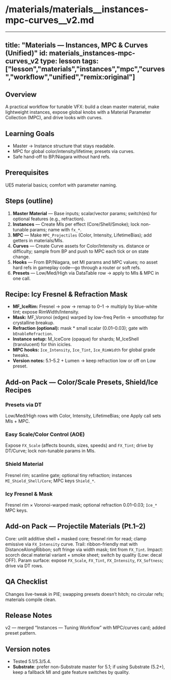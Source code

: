 # /materials/materials__instances-mpc-curves__v2.md
---
title: "Materials — Instances, MPC & Curves (Unified)"
id: materials_instances-mpc-curves_v2
type: lesson
tags: ["lesson","materials","instances","mpc","curves","workflow","unified","remix:original"]
---
## Overview
A practical workflow for tunable VFX: build a clean master material, make lightweight instances, expose global knobs with a Material Parameter Collection (MPC), and drive looks with curves.
## Learning Goals
- Master → Instance structure that stays readable.
- MPC for global color/intensity/lifetime; presets via curves.
- Safe hand-off to BP/Niagara without hard refs.
## Prerequisites
UE5 material basics; comfort with parameter naming.
## Steps (outline)
1) **Master Material** — Base inputs; scalar/vector params; switch(es) for optional features (e.g., refraction).  
2) **Instances** — Create MIs per effect (Core/Shell/Smoke); lock non-tunable params; name with `fx_*`.  
3) **MPC** — Make `MPC_Projectiles` (Color, Intensity, LifetimeBias); add getters in materials/MIs.  
4) **Curves** — Create Curve assets for Color/Intensity vs. distance or difficulty; sample from BP and push to MPC each tick or on state change.  
5) **Hooks** — From BP/Niagara, set MI params and MPC values; no asset hard refs in gameplay code—go through a router or soft refs.  
6) **Presets** — Low/Med/High via DataTable row → apply to MIs & MPC in one call.
## Recipe: Icy Fresnel & Refraction Mask
- **MF_IceRim:** Fresnel → pow → remap to 0–1 → multiply by blue-white tint; expose RimWidth/Intensity.
- **Mask:** MF_Voronoi (edges) warped by low-freq Perlin → smoothstep for crystalline breakup.
- **Refraction (optional):** mask * small scalar (0.01–0.03); gate with `bEnableRefraction`.
- **Instance setup:** M_IceCore (opaque) for shards; M_IceShell (translucent) for thin icicles.
- **MPC hooks:** `Ice_Intensity`, `Ice_Tint`, `Ice_RimWidth` for global grade tweaks.
- **Version notes:** 5.1–5.2 + Lumen → keep refraction low or off on Low preset.
## Add-on Pack — Color/Scale Presets, Shield/Ice Recipes
### Presets via DT
Low/Med/High rows with Color, Intensity, LifetimeBias; one Apply call sets MIs + MPC.
### Easy Scale/Color Control (AOE)
Expose `FX_Scale` (affects bounds, sizes, speeds) and `FX_Tint`; drive by DT/Curve; lock non-tunable params in MIs.
### Shield Material
Fresnel rim; scanline gate; optional tiny refraction; instances `MI_Shield_Shell/Core`; MPC keys `Shield_*`.
### Icy Fresnel & Mask
Fresnel rim × Voronoi-warped mask; optional refraction 0.01–0.03; `Ice_*` MPC keys.
## Add-on Pack — Projectile Materials (Pt.1–2)
Core: unlit additive shell + masked core; fresnel rim for read; clamp emissive via `FX_Intensity` curve.
Trail: ribbon-friendly mat with DistanceAlongRibbon; soft fringe via width mask; tint from `FX_Tint`.
Impact: scorch decal material variant + smoke sheet; switch by quality (Low: decal OFF).
Param surface: expose `FX_Scale`, `FX_Tint`, `FX_Intensity`, `FX_Softness`; drive via DT rows.
## QA Checklist
Changes live-tweak in PIE; swapping presets doesn’t hitch; no circular refs; materials compile clean.
## Release Notes
v2 — merged “Instances — Tuning Workflow” with MPC/curves card; added preset pattern.
## Version notes
- Tested 5.1/5.3/5.4.  
- **Substrate**: prefer non-Substrate master for 5.1; if using Substrate (5.2+), keep a fallback MI and gate feature switches by quality.
